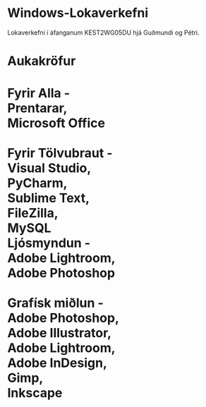 # Windows-Lokaverkefni
Lokaverkefni í áfanganum KEST2WG05DU hjá Guðmundi og Pétri.


<h1>Aukakröfur<h1/>

Fyrir Alla - \
  Prentarar, \
  Microsoft Office \
  \
Fyrir Tölvubraut - \
  Visual Studio, \
  PyCharm, \
  Sublime Text, \
  FileZilla, \
  MySQL
  \
Ljósmyndun - \
  Adobe Lightroom, \
  Adobe Photoshop \
  \
Grafísk miðlun - \
  Adobe Photoshop, \
  Adobe Illustrator, \
  Adobe Lightroom, \
  Adobe InDesign, \
  Gimp, \
  Inkscape
  


